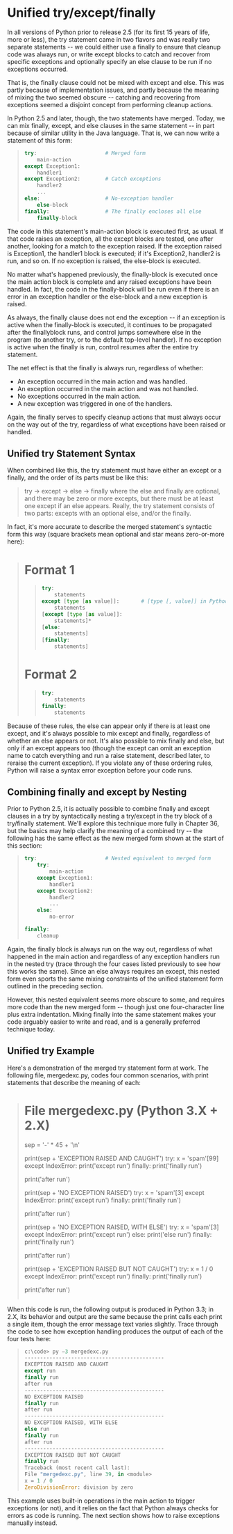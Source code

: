# Unified try/except/finally
In all versions of Python prior to release 2.5 (for its first 15 years of life, more or less), the try statement came in two flavors and was really two separate statements -- we could either use a finally to ensure that cleanup code was always run, or write except blocks to catch and recover from specific exceptions and optionally specify an else clause to be run if no exceptions occurred.

That is, the finally clause could not be mixed with except and else. This was partly because of implementation issues, and partly because the meaning of mixing the two seemed obscure -- catching and recovering from exceptions seemed a disjoint concept from performing cleanup actions.

In Python 2.5 and later, though, the two statements have merged. Today, we can mix finally, except, and else clauses in the same statement -- in part because of similar utility in the Java language. That is, we can now write a statement of this form:
> ```python
> try: 						# Merged form
>     main-action
> except Exception1:
>     handler1
> except Exception2: 		# Catch exceptions
>     handler2
>     ...
> else: 					# No-exception handler
>     else-block
> finally: 					# The finally encloses all else
>     finally-block
> ```

The code in this statement's main-action block is executed first, as usual. If that code raises an exception, all the except blocks are tested, one after another, looking for a match to the exception raised. If the exception raised is Exception1, the handler1 block is executed; if it's Exception2, handler2 is run, and so on. If no exception is raised, the else-block is executed.

No matter what's happened previously, the finally-block is executed once the main action block is complete and any raised exceptions have been handled. In fact, the code in the finally-block will be run even if there is an error in an exception handler or the else-block and a new exception is raised.

As always, the finally clause does not end the exception -- if an exception is active when the finally-block is executed, it continues to be propagated after the finallyblock runs, and control jumps somewhere else in the program (to another try, or to the default top-level handler). If no exception is active when the finally is run, control resumes after the entire try statement.

The net effect is that the finally is always run, regardless of whether:
- An exception occurred in the main action and was handled.
- An exception occurred in the main action and was not handled.
- No exceptions occurred in the main action.
- A new exception was triggered in one of the handlers.

Again, the finally serves to specify cleanup actions that must always occur on the way out of the try, regardless of what exceptions have been raised or handled.

## Unified try Statement Syntax
When combined like this, the try statement must have either an except or a finally, and the order of its parts must be like this:
> try -> except -> else -> finally
where the else and finally are optional, and there may be zero or more excepts, but there must be at least one except if an else appears. Really, the try statement consists of two parts: excepts with an optional else, and/or the finally.

In fact, it's more accurate to describe the merged statement's syntactic form this way (square brackets mean optional and star means zero-or-more here):
> 
> # Format 1
> > ```python
> > try: 					
> >     statements
> > except [type [as value]]: 		# [type [, value]] in Python 2.X
> >     statements
> > [except [type [as value]]:
> >     statements]*
> > [else:
> >     statements]
> > [finally:
> >     statements]
> > ```
> 
> # Format 2
> > ```python
> > try: 
> >     statements
> > finally:
> >     statements
> > ```
> 

Because of these rules, the else can appear only if there is at least one except, and it's always possible to mix except and finally, regardless of whether an else appears or not. It's also possible to mix finally and else, but only if an except appears too (though the except can omit an exception name to catch everything and run a raise statement, described later, to reraise the current exception). If you violate any of these ordering rules, Python will raise a syntax error exception before your code runs.

## Combining finally and except by Nesting
Prior to Python 2.5, it is actually possible to combine finally and except clauses in a try by syntactically nesting a try/except in the try block of a try/finally statement. We'll explore this technique more fully in Chapter 36, but the basics may help clarify the meaning of a combined try -- the following has the same effect as the new merged form shown at the start of this section:
> ```python
> try: 						# Nested equivalent to merged form
>     try:
>         main-action
>     except Exception1:
>         handler1
>     except Exception2:
>         handler2
>         ...
>     else:
>         no-error
> 
> finally:
>     cleanup
> ```

Again, the finally block is always run on the way out, regardless of what happened in the main action and regardless of any exception handlers run in the nested try (trace through the four cases listed previously to see how this works the same). Since an else always requires an except, this nested form even sports the same mixing constraints of the unified statement form outlined in the preceding section.

However, this nested equivalent seems more obscure to some, and requires more code than the new merged form -- though just one four-character line plus extra indentation. Mixing finally into the same statement makes your code arguably easier to write and read, and is a generally preferred technique today.

## Unified try Example
Here's a demonstration of the merged try statement form at work. The following file, mergedexc.py, codes four common scenarios, with print statements that describe the meaning of each:
> # File mergedexc.py (Python 3.X + 2.X)
> sep = '-' * 45 + '\n'
> 
> print(sep + 'EXCEPTION RAISED AND CAUGHT')
> try:
>     x = 'spam'[99]
> except IndexError:
>     print('except run')
> finally:
>     print('finally run')
> 
> print('after run')
> 
> 
> print(sep + 'NO EXCEPTION RAISED')
> try:
>     x = 'spam'[3]
> except IndexError:
>     print('except run')
> finally:
>     print('finally run')
> 
> print('after run')
> 
> 
> print(sep + 'NO EXCEPTION RAISED, WITH ELSE')
> try:
>     x = 'spam'[3]
> except IndexError:
>     print('except run')
> else:
>     print('else run')
> finally:
>     print('finally run')
> 
> print('after run')
> 
> 
> print(sep + 'EXCEPTION RAISED BUT NOT CAUGHT')
> try:
>     x = 1 / 0
> except IndexError:
>     print('except run')
> finally:
>     print('finally run')
> 
> print('after run')
> ```

When this code is run, the following output is produced in Python 3.3; in 2.X, its behavior and output are the same because the print calls each print a single item, though the error message text varies slightly. Trace through the code to see how exception handling produces the output of each of the four tests here:
> ```python
> c:\code> py −3 mergedexc.py
> ---------------------------------------------
> EXCEPTION RAISED AND CAUGHT
> except run
> finally run
> after run
> ---------------------------------------------
> NO EXCEPTION RAISED
> finally run
> after run
> ---------------------------------------------
> NO EXCEPTION RAISED, WITH ELSE
> else run
> finally run
> after run
> ---------------------------------------------
> EXCEPTION RAISED BUT NOT CAUGHT
> finally run
> Traceback (most recent call last):
> File "mergedexc.py", line 39, in <module>
> x = 1 / 0
> ZeroDivisionError: division by zero
> ```

This example uses built-in operations in the main action to trigger exceptions (or not), and it relies on the fact that Python always checks for errors as code is running. The next section shows how to raise exceptions manually instead.


